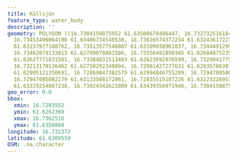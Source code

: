 ```yaml
---
title: Källsjön
feature_type: water_body
description: ''
geometry: POLYGON ((16.7304150875952 61.63508678496447, 16.73273251618441 61.63508678496447,
  16.73453496064198 61.63406734540538, 16.73616574372234 61.63243617223262, 16.73625157441139
  61.63157977188762, 16.73513577546087 61.63109038961837, 16.73444912995292 61.62921435254136,
  16.73462079133013 61.62799078881586, 16.73556492890345 61.62684875235217, 16.73453496064198
  61.62627771831501, 16.73384831513403 61.62623692976599, 16.73290417756072 61.62688954009477,
  16.73213170136462 61.62758292348894, 16.72981427277631 61.62835786301375, 16.72835515107226
  61.62905121350691, 16.72869847382579 61.62994846755299, 16.72947095002279 61.63056021675814,
  16.72947095002279 61.63133508172061, 16.72835515107226 61.63223226953905, 16.73050091828426
  61.63329254887238, 16.73024342621889 61.63439356971946, 16.7304150875952 61.63508678496447))
geo_error: 0.0
bbox:
  xmin: 16.7283552
  ymin: 61.6262369
  xmax: 16.7362516
  ymax: 61.6350868
longitude: 16.732372
latitude: 61.6309559
OSM: .na.character
---
```

